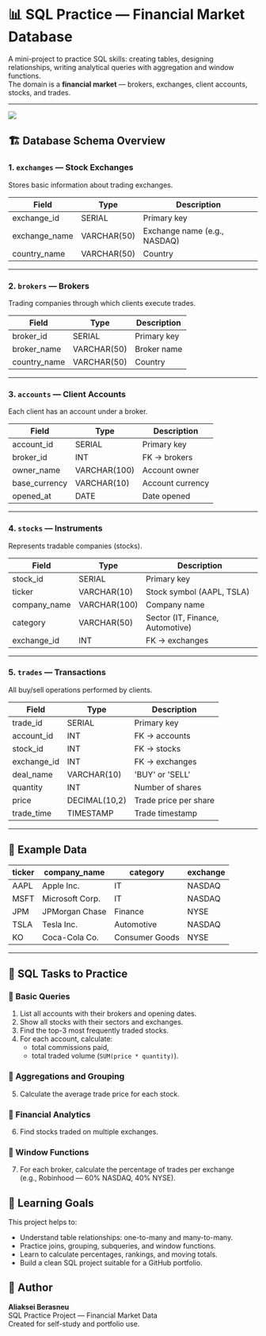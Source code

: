 # 📊 SQL Practice — Financial Market Database

A mini-project to practice SQL skills: creating tables, designing relationships, writing analytical queries with aggregation and window functions.  
The domain is a **financial market** — brokers, exchanges, client accounts, stocks, and trades.

---

![](/Users/MAC/Desktop/accounts.png)


## 🏗️ Database Schema Overview

### 1. `exchanges` — Stock Exchanges  
Stores basic information about trading exchanges.

| Field | Type | Description |
|--------|------|-------------|
| exchange_id | SERIAL | Primary key |
| exchange_name | VARCHAR(50) | Exchange name (e.g., NASDAQ) |
| country_name | VARCHAR(50) | Country |

---

### 2. `brokers` — Brokers  
Trading companies through which clients execute trades.

| Field | Type | Description |
|--------|------|-------------|
| broker_id | SERIAL | Primary key |
| broker_name | VARCHAR(50) | Broker name |
| country_name | VARCHAR(50) | Country |

---

### 3. `accounts` — Client Accounts  
Each client has an account under a broker.

| Field | Type | Description |
|--------|------|-------------|
| account_id | SERIAL | Primary key |
| broker_id | INT | FK → brokers |
| owner_name | VARCHAR(100) | Account owner |
| base_currency | VARCHAR(10) | Account currency |
| opened_at | DATE | Date opened |

---

### 4. `stocks` — Instruments  
Represents tradable companies (stocks).

| Field | Type | Description |
|--------|------|-------------|
| stock_id | SERIAL | Primary key |
| ticker | VARCHAR(10) | Stock symbol (AAPL, TSLA) |
| company_name | VARCHAR(100) | Company name |
| category | VARCHAR(50) | Sector (IT, Finance, Automotive) |
| exchange_id | INT | FK → exchanges |

---

### 5. `trades` — Transactions  
All buy/sell operations performed by clients.

| Field | Type | Description |
|--------|------|-------------|
| trade_id | SERIAL | Primary key |
| account_id | INT | FK → accounts |
| stock_id | INT | FK → stocks |
| exchange_id | INT | FK → exchanges |
| deal_name | VARCHAR(10) | 'BUY' or 'SELL' |
| quantity | INT | Number of shares |
| price | DECIMAL(10,2) | Trade price per share |
| trade_time | TIMESTAMP | Trade timestamp |

---

## 💾 Example Data

| ticker | company_name | category | exchange |
|--------|---------------|-----------|-----------|
| AAPL | Apple Inc. | IT | NASDAQ |
| MSFT | Microsoft Corp. | IT | NASDAQ |
| JPM | JPMorgan Chase | Finance | NYSE |
| TSLA | Tesla Inc. | Automotive | NASDAQ |
| KO | Coca-Cola Co. | Consumer Goods | NYSE |

---

## 🧠 SQL Tasks to Practice

### 🔸 Basic Queries
1. List all accounts with their brokers and opening dates.  
2. Show all stocks with their sectors and exchanges.  
3. Find the top-3 most frequently traded stocks.  
4. For each account, calculate:  
   - total commissions paid,  
   - total traded volume (`SUM(price * quantity)`).

### 🔸 Aggregations and Grouping
5. Calculate the average trade price for each stock.

### 🔸 Financial Analytics
6. Find stocks traded on multiple exchanges.

### 🔸 Window Functions
7. For each broker, calculate the percentage of trades per exchange  
   (e.g., Robinhood — 60% NASDAQ, 40% NYSE).  

## 🎯 Learning Goals

This project helps to:
- Understand table relationships: one-to-many and many-to-many.  
- Practice joins, grouping, subqueries, and window functions.  
- Learn to calculate percentages, rankings, and moving totals.  
- Build a clean SQL project suitable for a GitHub portfolio.


## 🧱 Author
**Aliaksei Berasneu**  
SQL Practice Project — Financial Market Data  
Created for self-study and portfolio use.
